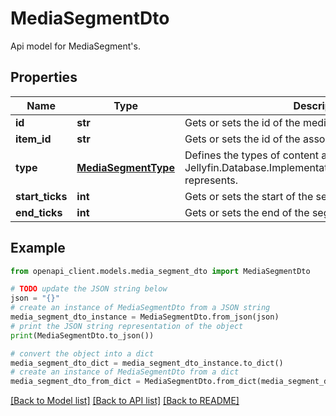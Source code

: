 # MediaSegmentDto

Api model for MediaSegment's.

## Properties

Name | Type | Description | Notes
------------ | ------------- | ------------- | -------------
**id** | **str** | Gets or sets the id of the media segment. | [optional] 
**item_id** | **str** | Gets or sets the id of the associated item. | [optional] 
**type** | [**MediaSegmentType**](MediaSegmentType.md) | Defines the types of content an individual Jellyfin.Database.Implementations.Entities.MediaSegment represents. | [optional] [default to MediaSegmentType.UNKNOWN]
**start_ticks** | **int** | Gets or sets the start of the segment. | [optional] 
**end_ticks** | **int** | Gets or sets the end of the segment. | [optional] 

## Example

```python
from openapi_client.models.media_segment_dto import MediaSegmentDto

# TODO update the JSON string below
json = "{}"
# create an instance of MediaSegmentDto from a JSON string
media_segment_dto_instance = MediaSegmentDto.from_json(json)
# print the JSON string representation of the object
print(MediaSegmentDto.to_json())

# convert the object into a dict
media_segment_dto_dict = media_segment_dto_instance.to_dict()
# create an instance of MediaSegmentDto from a dict
media_segment_dto_from_dict = MediaSegmentDto.from_dict(media_segment_dto_dict)
```
[[Back to Model list]](../README.md#documentation-for-models) [[Back to API list]](../README.md#documentation-for-api-endpoints) [[Back to README]](../README.md)


